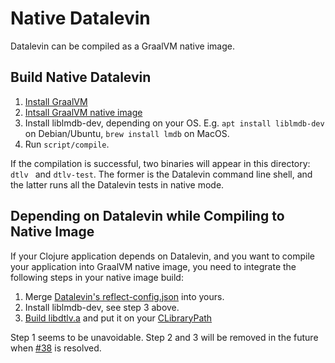 # Native Datalevin

Datalevin can be compiled as a GraalVM native image.

## Build Native Datalevin

1. [Install GraalVM](https://www.graalvm.org/docs/getting-started/#install-graalvm)
2. [Intsall GraalVM native image](https://www.graalvm.org/reference-manual/native-image/)
3. Install liblmdb-dev, depending on your OS. E.g. `apt install liblmdb-dev` on Debian/Ubuntu, `brew install lmdb` on MacOS.
4. Run `script/compile`.

If the compilation is successful, two binaries will appear in this directory:
`dtlv ` and `dtlv-test`. The former is the Datalevin command line shell, and the latter runs all the Datalevin tests in native mode.

## Depending on Datalevin while Compiling to Native Image

If your Clojure application depends on Datalevin, and you want to compile your
application into GraalVM native image, you need to integrate the following steps in your
native image build:

1. Merge [Datalevin's reflect-config.json](https://github.com/juji-io/datalevin/releases/download/0.4.9/reflect-config.json) into yours.
2. Install liblmdb-dev, see step 3 above.
3. [Build libdtlv.a](https://github.com/juji-io/datalevin/blob/61f9e61b9a12a06beafdedeb810dd9aa9e43d722/native/script/compile#L19) and put it on your [CLibraryPath](https://github.com/juji-io/datalevin/blob/61f9e61b9a12a06beafdedeb810dd9aa9e43d722/native/script/compile#L35)

Step 1 seems to be unavoidable. Step 2 and 3 will be removed in the future when
[#38](https://github.com/juji-io/datalevin/issues/38) is resolved.
